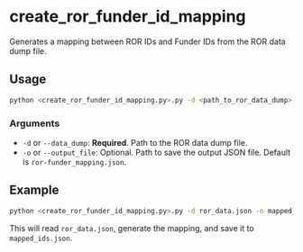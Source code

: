 # create_ror_funder_id_mapping

Generates a mapping between ROR IDs and Funder IDs from the ROR data dump file.


## Usage

```bash
python <create_ror_funder_id_mapping.py>.py -d <path_to_ror_data_dump> [-o <output_file_path>]
```

### Arguments
- `-d` or `--data_dump`: **Required**. Path to the ROR data dump file.
- `-o` or `--output_file`: Optional. Path to save the output JSON file. Default is `ror-funder_mapping.json`.


## Example

```bash
python <create_ror_funder_id_mapping.py>.py -d ror_data.json -o mapped_ids.json
```

This will read `ror_data.json`, generate the mapping, and save it to `mapped_ids.json`.
```
